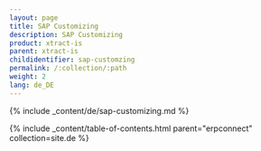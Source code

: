 ```yaml
---
layout: page
title: SAP Customizing
description: SAP Customizing
product: xtract-is
parent: xtract-is
childidentifier: sap-customzing
permalink: /:collection/:path
weight: 2
lang: de_DE
---
```


{% include _content/de/sap-customizing.md  %}

{% include _content/table-of-contents.html parent="erpconnect" collection=site.de %}